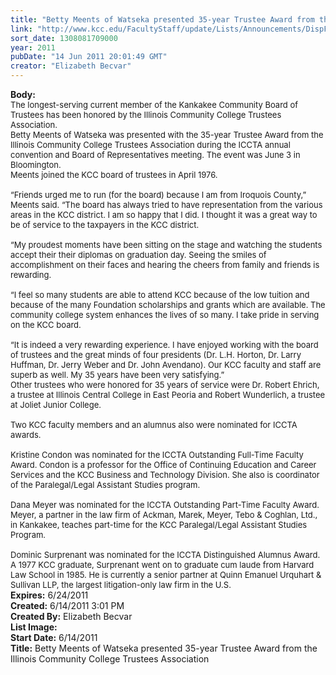 ```yaml
---
title: "Betty Meents of Watseka presented 35-year Trustee Award from the Illinois Community College Trustees Association"
link: "http://www.kcc.edu/FacultyStaff/update/Lists/Announcements/DispForm.aspx?ID=354"
sort_date: 1308081709000
year: 2011
pubDate: "14 Jun 2011 20:01:49 GMT"
creator: "Elizabeth Becvar"
---
```


<div><b>Body:</b> <div class=ExternalClassE390EA3853244EEE96CAE4206271A1CB><div><font size=2>The longest-serving current member of the Kankakee Community Board of Trustees has been honored by the Illinois Community College Trustees Association.<br>Betty Meents of Watseka was presented with the 35-year Trustee Award from the Illinois Community College Trustees Association during the ICCTA annual convention and Board of Representatives meeting. The event was June 3 in Bloomington.<br>Meents joined the KCC board of trustees in April 1976.</font></div><font size=2>
<div><br>“Friends urged me to run (for the board) because I am from Iroquois County,” Meents said. “The board has always tried to have representation from the various areas in the KCC district. I am so happy that I did. I thought it was a great way to be of service to the taxpayers in the KCC district.</div>
<div><br>“My proudest moments have been sitting on the stage and watching the students accept their their diplomas on graduation day. Seeing the smiles of accomplishment on their faces and hearing the cheers from family and friends is rewarding. </div>
<div><br>“I feel so many students are able to attend KCC because of the low tuition and because of the many Foundation scholarships and grants which are available. The community college system enhances the lives of so many. I take pride in serving on the KCC board.</div>
<div><br>“It is indeed a very rewarding experience. I have enjoyed working with the board of trustees and the great minds of four presidents (Dr. L.H. Horton, Dr. Larry Huffman, Dr. Jerry Weber and Dr. John Avendano). Our KCC faculty and staff are superb as well. My 35 years have been very satisfying.”<br>Other trustees who were honored for 35 years of service were Dr. Robert Ehrich, a trustee at Illinois Central College in East Peoria and Robert Wunderlich, a trustee at Joliet Junior College.</div>
<div><br>Two KCC faculty members and an alumnus also were nominated for ICCTA awards. </div>
<div><br>Kristine Condon was nominated for the ICCTA Outstanding Full-Time Faculty Award. Condon is a professor for the Office of Continuing Education and Career Services and the KCC Business and Technology Division. She also is coordinator of the Paralegal/Legal Assistant Studies program.</div>
<div><br>Dana Meyer was nominated for the ICCTA Outstanding Part-Time Faculty Award. Meyer, a partner in the law firm of Ackman, Marek, Meyer, Tebo &amp; Coghlan, Ltd., in Kankakee, teaches part-time for the KCC Paralegal/Legal Assistant Studies Program.</div>
<div><br>Dominic Surprenant was nominated for the ICCTA Distinguished Alumnus Award. A 1977 KCC graduate, Surprenant went on to graduate cum laude from Harvard Law School in 1985. He is currently a senior partner at Quinn Emanuel Urquhart &amp; Sullivan LLP, the largest litigation-only law firm in the U.S.<br></div></font></div></div>
<div><b>Expires:</b> 6/24/2011</div>
<div><b>Created:</b> 6/14/2011 3:01 PM</div>
<div><b>Created By:</b> Elizabeth Becvar</div>
<div><b>List Image:</b> <a href="http://www.kcc.edu/FacultyStaff/update/PublishingImages/Betty_Meents_%20ICCTA_award.JPG"></a></div>
<div><b>Start Date:</b> 6/14/2011</div>
<div><b>Title:</b> Betty Meents of Watseka presented 35-year Trustee Award from the Illinois Community College Trustees Association</div>
